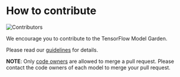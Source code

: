# How to contribute

![Contributors](https://img.shields.io/github/contributors/tensorflow/models)

We encourage you to contribute to the TensorFlow Model Garden.

Please read our [guidelines](../../wiki/How-to-contribute) for details.

**NOTE**: Only [code owners](CODEOWNERS) are allowed to merge a pull request.
Please contact the code owners of each model to merge your pull request.
